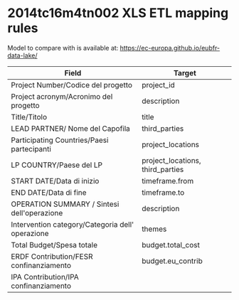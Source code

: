 # 2014tc16m4tn002 XLS ETL mapping rules

Model to compare with is available at: https://ec-europa.github.io/eubfr-data-lake/

| Field                                            | Target                           |
| ------------------------------------------------ | -------------------------------- |
| Project Number/Codice del progetto               | project_id                       |
| Project acronym/Acronimo del progetto            | description                      |
| Title/Titolo                                     | title                            |
| LEAD PARTNER/ Nome del Capofila                  | third_parties                    |
| Participating Countries/Paesi partecipanti       | project_locations                |
| LP COUNTRY/Paese del LP                          | project_locations, third_parties |
| START DATE/Data di inizio                        | timeframe.from                   |
| END DATE/Data di fine                            | timeframe.to                     |
| OPERATION SUMMARY / Sintesi dell'operazione      | description                      |
| Intervention category/Categoria dell' operazione | themes                           |
| Total Budget/Spesa totale                        | budget.total_cost                |
| ERDF Contribution/FESR confinanziamento          | budget.eu_contrib                |
| IPA Contribution/IPA confinanziamento            |                                  |
